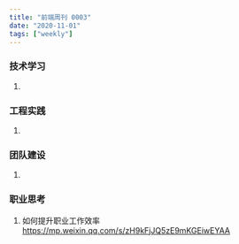 ```yaml
---
title: "前端周刊 0003"
date: "2020-11-01"
tags: ["weekly"]
---
```


### 技术学习
1. 


### 工程实践
1. 

### 团队建设
1. 

### 职业思考
1. 如何提升职业工作效率 https://mp.weixin.qq.com/s/zH9kFjJQ5zE9mKGEiwEYAA